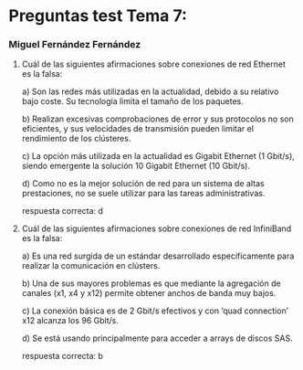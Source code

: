 # Preguntas test Tema 7: 
### Miguel Fernández Fernández

1. Cuál de las siguientes afirmaciones sobre conexiones de red Ethernet es la falsa:

    a) Son las redes más utilizadas en la actualidad, debido a su relativo bajo coste. Su tecnología limita el tamaño de los paquetes.
    
    b) Realizan excesivas comprobaciones de error y sus protocolos no son eficientes, y sus velocidades de transmisión pueden limitar el rendimiento de los clústeres. 
    
    c) La opción más utilizada en la actualidad es Gigabit Ethernet (1 Gbit/s), siendo emergente la solución 10 Gigabit Ethernet (10 Gbit/s).
    
    d) Como no es la mejor solución de red para un sistema de altas prestaciones, no se suele utilizar para las tareas administrativas.

    respuesta correcta: d


2. Cuál de las siguientes afirmaciones sobre conexiones de red InfiniBand es la falsa:

    a) Es una red surgida de un estándar desarrollado específicamente para realizar la comunicación en clústers. 
    
    b) Una de sus mayores problemas es que mediante la agregación de canales (x1, x4 y x12) permite obtener anchos de banda muy bajos.
    
    c)  La conexión básica es de 2 Gbit/s efectivos y con ‘quad connection’ x12 alcanza los 96 Gbit/s.
    
    d) Se está usando principalmente para acceder a arrays de discos SAS. 
    
    respuesta correcta: b
